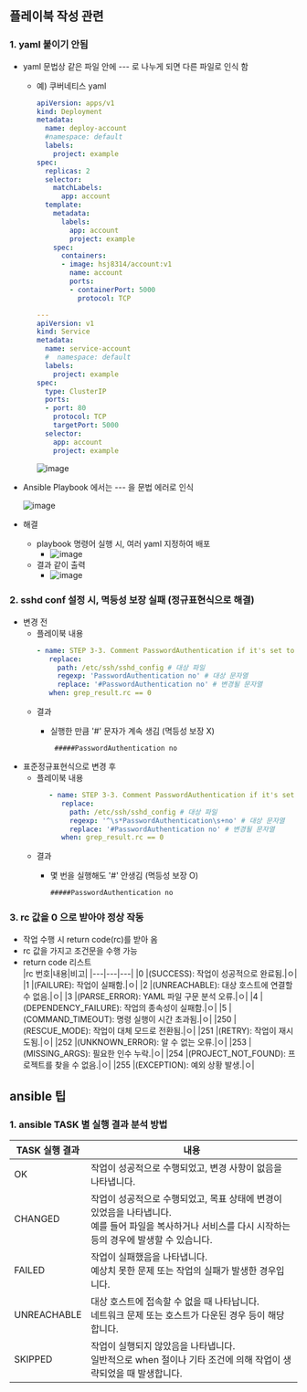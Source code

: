 ## 플레이북 작성 관련

   ### 1. yaml 붙이기 안됨
   
   - yaml 문법상 같은 파일 안에 --- 로 나누게 되면 다른 파일로 인식 함  
     - 예) 쿠버네티스 yaml
         ```yaml
         apiVersion: apps/v1
         kind: Deployment
         metadata:
           name: deploy-account
           #namespace: default
           labels:
             project: example
         spec:
           replicas: 2
           selector:
             matchLabels:
               app: account
           template:
             metadata:
               labels:
                 app: account
                 project: example
             spec:
               containers:
               - image: hsj8314/account:v1
                 name: account
                 ports:
                 - containerPort: 5000
                   protocol: TCP
         
         --- 
         apiVersion: v1
         kind: Service
         metadata:
           name: service-account
           #  namespace: default
           labels:
             project: example
         spec:
           type: ClusterIP
           ports:
           - port: 80
             protocol: TCP
             targetPort: 5000
           selector:
             app: account
             project: example
         ```
         <!--![image](https://github.com/KMJ-cloud/WINS/assets/71053769/2e2e89fb-3ad3-4cc0-861e-654675712a9a)-->
         ![image](https://github.com/KMJ-cloud/WINS/assets/71053769/e56b49fc-8e0e-4522-a150-2263cc5b309e)

 - Ansible Playbook 에서는 --- 을 문법 에러로 인식
               
   ![image](https://github.com/KMJ-cloud/WINS/assets/71053769/a86bd143-2fcb-4bf6-bfa7-c91af1256b48)


  - 해결
    - playbook 명령어 실행 시, 여러 yaml 지정하여 배포  
      - ![image](https://github.com/KMJ-cloud/WINS/assets/71053769/79674b63-6d09-43a0-8119-1acc541ff311)
    - 결과 같이 출력
      - ![image](https://github.com/KMJ-cloud/WINS/assets/71053769/e9eabb4d-8b26-44a1-b0eb-0c1c1d85d6c9)
### 2. sshd conf 설정 시, 멱등성 보장 실패 (정규표현식으로 해결)
- 변경 전
   - 플레이북 내용
      ```yaml
      - name: STEP 3-3. Comment PasswordAuthentication if it's set to no # PasswordAuthentication no 주석 처리
         replace:
           path: /etc/ssh/sshd_config # 대상 파일
           regexp: 'PasswordAuthentication no' # 대상 문자열
           replace: '#PasswordAuthentication no' # 변경될 문자열
         when: grep_result.rc == 0
      ```
   - 결과
     - 실행한 만큼 '#' 문자가 계속 생김 (멱등성 보장 X)
       
       ``` #####PasswordAuthentication no```
- 표준정규표현식으로 변경 후
   - 플레이북 내용        
      ```yaml
         - name: STEP 3-3. Comment PasswordAuthentication if it's set to no # PasswordAuthentication no 주석 처리
            replace:
              path: /etc/ssh/sshd_config # 대상 파일
              regexp: '^\s*PasswordAuthentication\s+no' # 대상 문자열
              replace: '#PasswordAuthentication no' # 변경될 문자열
            when: grep_result.rc == 0
      ```
   - 결과
     - 몇 번을 실행해도 '#' 안생김 (멱등성 보장 O)
       
       ``` #####PasswordAuthentication no ```
### 3. rc 값을 0 으로 받아야 정상 작동
- 작업 수행 시 return code(rc)를 받아 옴
- rc 값을 가지고 조건문을 수행 가능
- return code 리스트  
   |rc 번호|내용|비고|
   |---|---|---|
   |0 |(SUCCESS): 작업이 성공적으로 완료됨.|ㅇ|
   |1 |(FAILURE): 작업이 실패함.|ㅇ|
   |2 |(UNREACHABLE): 대상 호스트에 연결할 수 없음.|ㅇ|
   |3 |(PARSE_ERROR): YAML 파일 구문 분석 오류.|ㅇ|
   |4 |(DEPENDENCY_FAILURE): 작업의 종속성이 실패함.|ㅇ|
   |5 |(COMMAND_TIMEOUT): 명령 실행이 시간 초과됨.|ㅇ|
   |250 |(RESCUE_MODE): 작업이 대체 모드로 전환됨.|ㅇ|
   |251 |(RETRY): 작업이 재시도됨.|ㅇ|
   |252 |(UNKNOWN_ERROR): 알 수 없는 오류.|ㅇ|
   |253 |(MISSING_ARGS): 필요한 인수 누락.|ㅇ|
   |254 |(PROJECT_NOT_FOUND): 프로젝트를 찾을 수 없음.|ㅇ|
   |255 |(EXCEPTION): 예외 상황 발생.|ㅇ|

## ansible 팁

### 1. ansible TASK 별 실행 결과 분석 방법

   |TASK 실행 결과|내용|
   |---|---|
   |OK|작업이 성공적으로 수행되었고, 변경 사항이 없음을 나타냅니다.|
   |CHANGED|작업이 성공적으로 수행되었고, 목표 상태에 변경이 있었음을 나타냅니다. <br>예를 들어 파일을 복사하거나 서비스를 다시 시작하는 등의 경우에 발생할 수 있습니다.|
   |FAILED|작업이 실패했음을 나타냅니다. <br>예상치 못한 문제 또는 작업의 실패가 발생한 경우입니다.|
   |UNREACHABLE|대상 호스트에 접속할 수 없을 때 나타납니다. <br>네트워크 문제 또는 호스트가 다운된 경우 등이 해당합니다.|
   |SKIPPED|작업이 실행되지 않았음을 나타냅니다. <br>일반적으로 when 절이나 기타 조건에 의해 작업이 생략되었을 때 발생합니다.|
